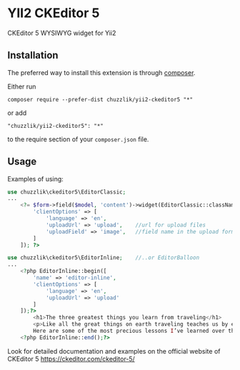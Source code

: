 YII2 CKEditor 5
===============
CKEditor 5 WYSIWYG widget for Yii2

Installation
------------

The preferred way to install this extension is through [composer](http://getcomposer.org/download/).

Either run

```
composer require --prefer-dist chuzzlik/yii2-ckeditor5 "*"
```

or add

```
"chuzzlik/yii2-ckeditor5": "*"
```

to the require section of your `composer.json` file.


Usage
-----

Examples of using:

```php
use chuzzlik\ckeditor5\EditorClassic;
...
	<?= $form->field($model, 'content')->widget(EditorClassic::className(),[
		'clientOptions' => [
			'language' => 'en',
			'uploadUrl' => 'upload', 	//url for upload files
			'uploadField' => 'image',	//field name in the upload form
		]
	]); ?>
```

```php
use chuzzlik\ckeditor5\EditorInline;	//..or EditorBalloon
...
	<?php EditorInline::begin([
		'name' => 'editor-inline',
		'clientOptions' => [
			'language' => 'en',
			'uploadUrl' => 'upload'
		]
	]);?>
		<h1>The three greatest things you learn from traveling</h1>
		<p>Like all the great things on earth traveling teaches us by example. 
		Here are some of the most precious lessons I’ve learned over the years of traveling.</p>
	<?php EditorInline::end();?>
```

Look for detailed documentation and examples on the official website of CKEditor 5 https://ckeditor.com/ckeditor-5/

